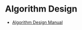 # Algorithm Design

- [Algorithm Design Manual](http://mimoza.marmara.edu.tr/~msakalli/cse706_12/SkienaTheAlgorithmDesignManual.pdf)
